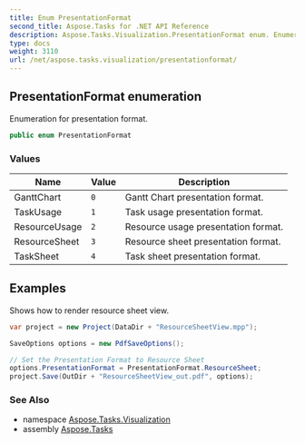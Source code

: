 ```yaml
---
title: Enum PresentationFormat
second_title: Aspose.Tasks for .NET API Reference
description: Aspose.Tasks.Visualization.PresentationFormat enum. Enumeration for presentation format
type: docs
weight: 3110
url: /net/aspose.tasks.visualization/presentationformat/
---
```

## PresentationFormat enumeration

Enumeration for presentation format.

```csharp
public enum PresentationFormat
```

### Values

| Name | Value | Description |
| --- | --- | --- |
| GanttChart | `0` | Gantt Chart presentation format. |
| TaskUsage | `1` | Task usage presentation format. |
| ResourceUsage | `2` | Resource usage presentation format. |
| ResourceSheet | `3` | Resource sheet presentation format. |
| TaskSheet | `4` | Task sheet presentation format. |

## Examples

Shows how to render resource sheet view.

```csharp
var project = new Project(DataDir + "ResourceSheetView.mpp");

SaveOptions options = new PdfSaveOptions();

// Set the Presentation Format to Resource Sheet
options.PresentationFormat = PresentationFormat.ResourceSheet;
project.Save(OutDir + "ResourceSheetView_out.pdf", options);
```

### See Also

* namespace [Aspose.Tasks.Visualization](../../aspose.tasks.visualization/)
* assembly [Aspose.Tasks](../../)


